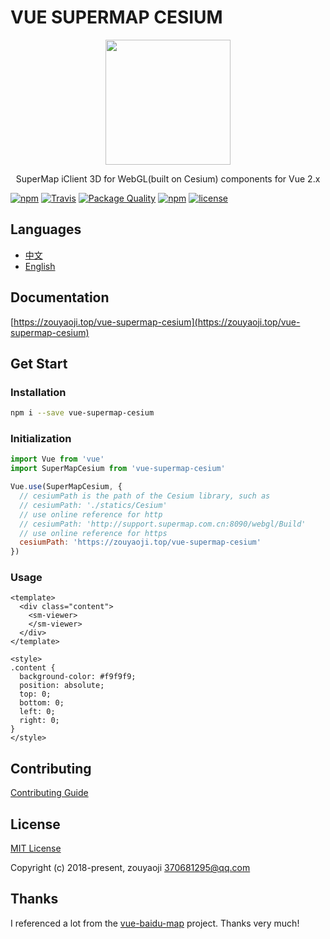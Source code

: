 # VUE SUPERMAP CESIUM

<p align="center">
  <img src="https://zouyaoji.top/vue-supermap-cesium/favicon.png" width="200px">
</p>
<p align="center">SuperMap iClient 3D for WebGL(built on Cesium) components for Vue 2.x</p>

[![npm](https://img.shields.io/npm/v/vue-supermap-cesium.svg)]()
[![Travis](https://img.shields.io/travis/zouyaoji/vue-supermap-cesium.svg)]()
[![Package Quality](http://npm.packagequality.com/shield/vue-supermap-cesium.svg)](http://packagequality.com/#?package=vue-supermap-cesium)
[![npm](https://img.shields.io/npm/dm/vue-supermap-cesium.svg)]()
[![license](https://img.shields.io/github/license/zouyaoji/vue-supermap-cesium.svg)]()

## Languages

- [中文](https://github.com/zouyaoji/vue-supermap-cesium/blob/master/README.zh.md)
- [English](https://github.com/zouyaoji/vue-supermap-cesium/blob/master/README.md)

## Documentation

[https://zouyaoji.top/vue-supermap-cesium](https://zouyaoji.top/vue-supermap-cesium)

## Get Start

### Installation

```bash
npm i --save vue-supermap-cesium
```

### Initialization

```javascript
import Vue from 'vue'
import SuperMapCesium from 'vue-supermap-cesium'

Vue.use(SuperMapCesium, {
  // cesiumPath is the path of the Cesium library, such as
  // cesiumPath: './statics/Cesium'
  // use online reference for http
  // cesiumPath: 'http://support.supermap.com.cn:8090/webgl/Build'
  // use online reference for https
  cesiumPath: 'https://zouyaoji.top/vue-supermap-cesium'
})
```

### Usage

```vue
<template>
  <div class="content">
    <sm-viewer>
    </sm-viewer>
  </div>
</template>

<style>
.content {
  background-color: #f9f9f9;
  position: absolute;
  top: 0;
  bottom: 0;
  left: 0;
  right: 0;
}
</style>
```

## Contributing

[Contributing Guide](https://github.com/zouyaoji/vue-supermap-cesium/blob/master/CONTRIBUTING.md)

## License

[MIT License](https://opensource.org/licenses/MIT)

Copyright (c) 2018-present, zouyaoji <370681295@qq.com>

## Thanks

I referenced a lot from the [vue-baidu-map](https://github.com/Dafrok/vue-baidu-map) project. Thanks very much!
